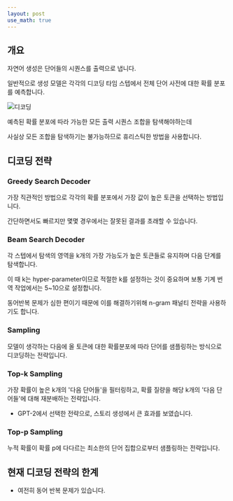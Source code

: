 ```yaml
---
layout: post
use_math: true
---
```



## 개요

자연어 생성은 단어들의 시퀀스를 출력으로 냅니다.

일반적으로 생성 모델은 각각의 디코딩 타임 스텝에서 전체 단어 사전에 대한 확률 분포를 예측합니다.

![디코딩](https://img1.daumcdn.net/thumb/R1280x0/?scode=mtistory2&fname=https%3A%2F%2Fblog.kakaocdn.net%2Fdn%2FKPlSw%2FbtqCagtH6lq%2FOuli2fTUhpggeh1LAChGZ0%2Fimg.jpg)

예측된 확률 분포에 따라 가능한 모든 출력 시퀀스 조합을 탐색해야하는데

사실상 모든 조합을 탐색하기는 불가능하므로 휴리스틱한 방법을 사용합니다.

## 디코딩 전략

### Greedy Search Decoder

가장 직관적인 방법으로 각각의 확률 분포에서 가장 값이 높은 토큰을 선택하는 방법입니다.

간단하면서도 빠르지만 몇몇 경우에서는 잘못된 결과를 초래할 수 있습니다.

### Beam Search Decoder

각 스텝에서 탐색의 영역을 k개의 가장 가능도가 높은 토큰들로 유지하며 다음 단계를 탐색합니다.

이 때 k는 hyper-parameter이므로 적절한 k를 설정하는 것이 중요하며 보통 기계 번역 작업에서는 5~10으로 설정합니다.

동어반복 문제가 심한 편이기 때문에 이를 해결하기위해 n-gram 패널티 전략을 사용하기도 합니다.


### Sampling

모델이 생각하는 다음에 올 토큰에 대한 확률분포에 따라 단어를 샘플링하는 방식으로 디코딩하는 전략입니다.


### Top-k Sampling

가장 확률이 높은 k개의 '다음 단어들'을 필터링하고, 확률 질량을 해당 k개의 '다음 단어들'에 대해 재분배하는 전략입니다.

- GPT-2에서 선택한 전략으로, 스토리 생성에서 큰 효과를 보였습니다.


### Top-p Sampling

누적 확률이 확률 p에 다다르는 최소한의 단어 집합으로부터 샘플링하는 전략입니다.

## 현재 디코딩 전략의 한계

- 여전히 동어 반복 문제가 있습니다.